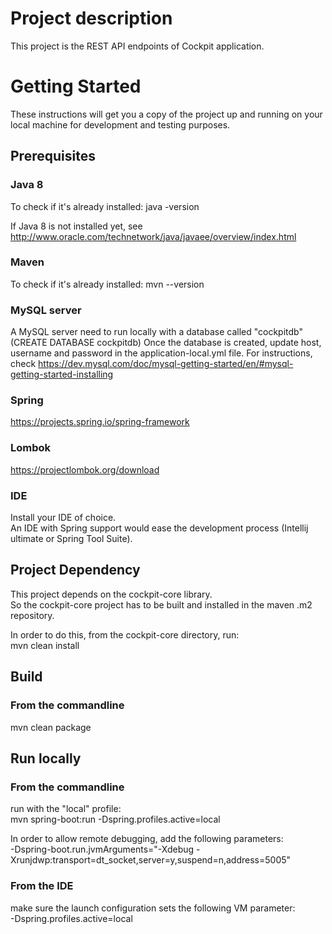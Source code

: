 # Project description

This project is the REST API endpoints of Cockpit application.

# Getting Started

These instructions will get you a copy of the project up and running on your local machine for development and testing purposes. 

## Prerequisites

### Java 8

To check if it's already installed:
java -version

If Java 8 is not installed yet, see http://www.oracle.com/technetwork/java/javaee/overview/index.html

### Maven

To check if it's already installed:
mvn --version

### MySQL server

A MySQL server need to run locally with a database called "cockpitdb"(CREATE DATABASE cockpitdb)
Once the database is created, update host, username and password in the application-local.yml file.
For instructions, check https://dev.mysql.com/doc/mysql-getting-started/en/#mysql-getting-started-installing

### Spring

https://projects.spring.io/spring-framework

### Lombok

https://projectlombok.org/download

### IDE
Install your IDE of choice.  
An IDE with Spring support would ease the development process (Intellij ultimate or Spring Tool Suite). 

## Project Dependency

This project depends on the cockpit-core library.  
So the cockpit-core project has to be built and installed in the maven .m2 repository.  

In order to do this, from the cockpit-core directory, run:  
mvn clean install

## Build

### From the commandline
mvn clean package

## Run locally

### From the commandline
run with the "local" profile:  
mvn spring-boot:run -Dspring.profiles.active=local

In order to allow remote debugging, add the following parameters:  
-Dspring-boot.run.jvmArguments="-Xdebug -Xrunjdwp:transport=dt_socket,server=y,suspend=n,address=5005"

### From the IDE
make sure the launch configuration sets the following VM parameter:  
-Dspring.profiles.active=local
